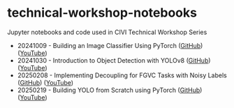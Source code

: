 # technical-workshop-notebooks
Jupyter notebooks and code used in CIVI Technical Workshop Series

- 20241009 - Building an Image Classifier Using PyTorch ([GitHub](https://github.com/dlsucivi/technical-workshop-notebooks/tree/main/20241009%20-%20Building%20an%20Image%20Classifier%20Using%20PyTorch)) ([YouTube](https://youtu.be/UoEWwKaX2oU))
- 20241030 - Introduction to Object Detection with YOLOv8 ([GitHub](https://github.com/dlsucivi/technical-workshop-notebooks/tree/main/20241030%20-%20Introduction%20to%20Object%20Detection%20with%20YOLOv8)) ([YouTube](https://youtu.be/ALueGMTHO6s))
- 20250208 - Implementing Decoupling for FGVC Tasks with Noisy Labels ([GitHub](https://github.com/dlsucivi/technical-workshop-notebooks/tree/main/20250208%20-%20Implementing%20Decoupling%20for%20FGVC%20Tasks%20with%20Noisy%20Labels)) ([YouTube](https://youtu.be/40RHkbon9as))
- 20250219 - Building YOLO from Scratch using PyTorch ([GitHub](https://github.com/dlsucivi/technical-workshop-notebooks/tree/main/20250219%20-%20Building%20YOLO%20from%20Scratch%20using%20PyTorch)) ([YouTube](https://youtu.be/bUnNMSmSmUM))
